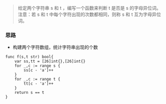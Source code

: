 > 给定两个字符串 s 和 t ，编写一个函数来判断 t 是否是 s 的字母异位词。
> 注意：若 s 和 t 中每个字符出现的次数都相同，则称 s 和 t 互为字母异位词。



### 思路

- 构建两个字符数组，统计字符串出现的个数


```golang
func f(s,t str) bool{
    var ss,tt = [26]int{},[26]int{}
    for _,c := range s {
        ss[c - 'a']++
    }
    for _,c := range t {
        tt[c - 'a']++
    }
    return s == t
}
```